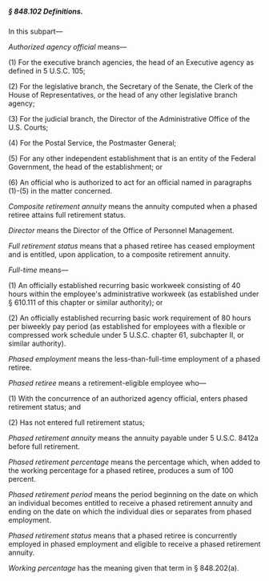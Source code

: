 ##### § 848.102 Definitions. #####

In this subpart—

*Authorized agency official* means—

(1) For the executive branch agencies, the head of an Executive agency as defined in 5 U.S.C. 105;

(2) For the legislative branch, the Secretary of the Senate, the Clerk of the House of Representatives, or the head of any other legislative branch agency;

(3) For the judicial branch, the Director of the Administrative Office of the U.S. Courts;

(4) For the Postal Service, the Postmaster General;

(5) For any other independent establishment that is an entity of the Federal Government, the head of the establishment; or

(6) An official who is authorized to act for an official named in paragraphs (1)-(5) in the matter concerned.

*Composite retirement annuity* means the annuity computed when a phased retiree attains full retirement status.

*Director* means the Director of the Office of Personnel Management.

*Full retirement status* means that a phased retiree has ceased employment and is entitled, upon application, to a composite retirement annuity.

*Full-time* means—

(1) An officially established recurring basic workweek consisting of 40 hours within the employee's administrative workweek (as established under § 610.111 of this chapter or similar authority); or

(2) An officially established recurring basic work requirement of 80 hours per biweekly pay period (as established for employees with a flexible or compressed work schedule under 5 U.S.C. chapter 61, subchapter II, or similar authority).

*Phased employment* means the less-than-full-time employment of a phased retiree.

*Phased retiree* means a retirement-eligible employee who—

(1) With the concurrence of an authorized agency official, enters phased retirement status; and

(2) Has not entered full retirement status;

*Phased retirement annuity* means the annuity payable under 5 U.S.C. 8412a before full retirement.

*Phased retirement percentage* means the percentage which, when added to the working percentage for a phased retiree, produces a sum of 100 percent.

*Phased retirement period* means the period beginning on the date on which an individual becomes entitled to receive a phased retirement annuity and ending on the date on which the individual dies or separates from phased employment.

*Phased retirement status* means that a phased retiree is concurrently employed in phased employment and eligible to receive a phased retirement annuity.

*Working percentage* has the meaning given that term in § 848.202(a).